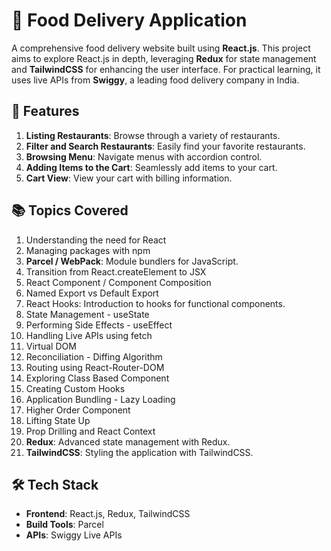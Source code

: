 # 🍔 Food Delivery Application

A comprehensive food delivery website built using **React.js**. This project aims to explore React.js in depth, leveraging **Redux** for state management and **TailwindCSS** for enhancing the user interface. For practical learning, it uses live APIs from **Swiggy**, a leading food delivery company in India.

## 🚀 Features

1. **Listing Restaurants**: Browse through a variety of restaurants.
2. **Filter and Search Restaurants**: Easily find your favorite restaurants.
3. **Browsing Menu**: Navigate menus with accordion control.
4. **Adding Items to the Cart**: Seamlessly add items to your cart.
5. **Cart View**: View your cart with billing information.

## 📚 Topics Covered

1. Understanding the need for React
2. Managing packages with npm
3. **Parcel / WebPack**: Module bundlers for JavaScript.
4. Transition from React.createElement to JSX
5. React Component / Component Composition
6. Named Export vs Default Export
7. React Hooks: Introduction to hooks for functional components.
8. State Management - useState
9. Performing Side Effects - useEffect
10. Handling Live APIs using fetch
11. Virtual DOM
12. Reconciliation - Diffing Algorithm
13. Routing using React-Router-DOM
14. Exploring Class Based Component
15. Creating Custom Hooks
16. Application Bundling - Lazy Loading
17. Higher Order Component
18. Lifting State Up
19. Prop Drilling and React Context
20. **Redux**: Advanced state management with Redux.
21. **TailwindCSS**: Styling the application with TailwindCSS.

## 🛠️ Tech Stack

- **Frontend**: React.js, Redux, TailwindCSS
- **Build Tools**: Parcel
- **APIs**: Swiggy Live APIs
